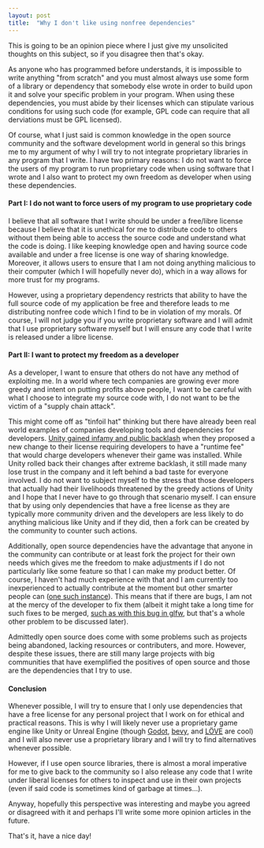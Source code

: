 ```yaml
---
layout: post
title:  "Why I don't like using nonfree dependencies"
---
```


This is going to be an opinion piece where I just give my unsolicited
thoughts on this subject, so if you disagree then that's okay.

As anyone who has programmed before understands, it is impossible to
write anything "from scratch" and you must almost always use some form of a
library or dependency that somebody else wrote in order to build upon it and
solve your specific problem in your program. When using these dependencies,
you must abide by their licenses which can stipulate various conditions for
using such code (for example, GPL code can require that all derviations must
be GPL licensed).

Of course, what I just said is common knowledge in the open source community
and the software development world in general so this brings me to my argument
of why I will try to not integrate proprietary libraries in any program that I
write. I have two primary reasons: I do not want to force the users of my
program to run proprietary code when using software that I wrote and I also want
to protect my own freedom as developer when using these dependencies.

#### **Part I: I do not want to force users of my program to use proprietary code**
I believe that all software that I write should be under a free/libre license
because I believe that it is unethical for me to distribute code to others without
them being able to access the source code and understand what the code is doing.
I like keeping knowledge open and having source code available and under a free
license is one way of sharing knowledge. Moreover, it allows users to ensure
that I am not doing anything malicious to their computer (which I will hopefully
never do), which in a way allows for more trust for my programs.

However, using a proprietary dependency restricts that ability to have the full
source code of my application be free and therefore leads to me distributing
nonfree code which I find to be in violation of my morals. Of course, I will not
judge you if you write proprietary software and I will admit that I
use proprietary software myself but I will ensure any code that I write is
released under a libre license.

#### **Part II: I want to protect my freedom as a developer**

As a developer, I want to ensure that others do not have any method of exploiting
me. In a world where tech companies are growing ever more greedy and intent on
putting profits above people, I want to be careful with what I choose to integrate
my source code with, I do not want to be the victim of a "supply chain attack".

This might come off as "tinfoil hat" thinking but there have already been real 
world examples of companies developing tools and dependencies for developers.
[Unity gained infamy and public backlash](https://arstechnica.com/gaming/2023/09/game-developers-unite-against-unitys-new-per-install-pricing-structure/) 
when they proposed a new change to their license requiring developers to have a 
"runtime fee" that would charge developers whenever their game was installed.
While Unity rolled back their changes after extreme backlash, it still made many
lose trust in the company and it left behind a bad taste for everyone involved.
I do not want to subject myself to the stress that those developers that actually
had their livelihoods threatened by the greedy actions of Unity and I hope that
I never have to go through that scenario myself. I can ensure that by using
only dependencies that have a free license as they are typically more community
driven and the developers are less likely to do anything malicious like Unity and
if they did, then a fork can be created by the community to counter such actions.

Additionally, open source dependencies have the advantage that anyone in the
community can contribute or at least fork the project for their own needs which
gives me the freedom to make adjustments if I do not particularly like some
feature so that I can make my product better. Of course, I haven't had much
experience with that and I am currently too inexperienced to actually contribute
at the moment but other smarter people can 
([one such instance](https://breckyunits.com/ckmeans.html)). This means that
if there are bugs, I am not at the mercy of the developer to fix them
(albeit it might take a long time for such fixes to be merged, 
[such as with this bug in glfw](https://github.com/glfw/glfw/pull/1426), but
that's a whole other problem to be discussed later).

Admittedly open source does come with some problems such as projects being
abandoned, lacking resources or contributers, and more. However, despite these
issues, there are still many large projects with big communities that have
exemplified the positives of open source and those are the dependencies that I
try to use.

#### **Conclusion**
Whenever possible, I will try to ensure that I only use dependencies that have
a free license for any personal project that I work on for ethical and practical
reasons. This is why I will likely never use a proprietary game engine like
Unity or Unreal Engine (though [Godot](https://godotengine.org/),
[bevy](https://bevyengine.org/), and [LÖVE](https://love2d.org/) are cool) and I
will also never use a proprietary library and I will try to find alternatives
whenever possible.

However, if I use open source libraries, there is almost a moral imperative
for me to give back to the community so I also release any code that I write 
under liberal licenses for others to inspect and use in their own projects 
(even if said code is sometimes kind of garbage at times...).

Anyway, hopefully this perspective was interesting and maybe you agreed or
disagreed with it and perhaps I'll write some more opinion articles in the
future.

That's it, have a nice day!
